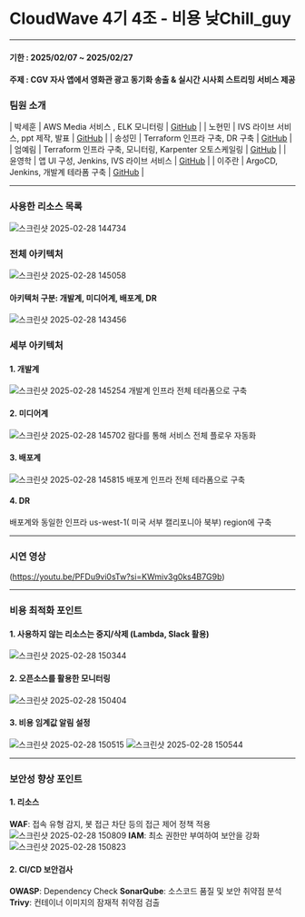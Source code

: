 # CloudWave 4기 4조 - 비용 낮Chill_guy
---
#### 기한 : 2025/02/07 ~ 2025/02/27
#### 주제 : CGV 자사 앱에서 영화관 광고 동기화 송출 & 실시간 시사회 스트리밍 서비스 제공

### 팀원 소개
| 박세훈 | AWS Media 서비스 , ELK 모니터링 | [GitHub](https://github.com/silver00-psh) |
| 노현민 | IVS 라이브 서비스, ppt 제작, 발표 | [GitHub](https://github.com/lulu010223) |
| 송성민 | Terraform 인프라 구축, DR 구축 | [GitHub](https://github.com/happiness00000) |
| 엄예림 | Terraform 인프라 구축, 모니터링, Karpenter 오토스케일링 | [GitHub](https://github.com/EomYerim) |
| 윤영학 | 앱 UI 구성, Jenkins, IVS 라이브 서비스 | [GitHub](https://github.com/okhi3945) |
| 이주란 | ArgoCD, Jenkins, 개발계 테라폼 구축 | [GitHub](https://github.com/na2neo4) |


---
### 사용한 리소스 목록
![스크린샷 2025-02-28 144734](https://github.com/user-attachments/assets/23ec3f8a-c75a-4b73-be09-d749ff05bcc9)

### 전체 아키텍처
![스크린샷 2025-02-28 145058](https://github.com/user-attachments/assets/04c1d992-0d27-46dc-aa45-c48e92ccd537)

#### 아키텍처 구분: 개발계, 미디어계, 배포계, DR
![스크린샷 2025-02-28 143456](https://github.com/user-attachments/assets/3af48dc5-e27f-465f-bc05-f955297a56ec)

### 세부 아키텍처

#### 1. 개발계
![스크린샷 2025-02-28 145254](https://github.com/user-attachments/assets/1d439cfb-4b2d-486e-ac13-f46454df5140)
개발계 인프라 전체 테라폼으로 구축

#### 2. 미디어계
![스크린샷 2025-02-28 145702](https://github.com/user-attachments/assets/a021fab4-5434-401d-82a2-364040531adc)
람다를 통해 서비스 전체 플로우 자동화

#### 3. 배포계
![스크린샷 2025-02-28 145815](https://github.com/user-attachments/assets/d9601529-ba28-48ab-8d27-91de3a4245aa)
배포계 인프라 전체 테라폼으로 구축

#### 4. DR
배포계와 동일한 인프라 us-west-1(	미국 서부 캘리포니아 북부) region에 구축

---
### 시연 영상
(https://youtu.be/PFDu9vi0sTw?si=KWmiv3g0ks4B7G9b)

---
### 비용 최적화 포인트
#### 1. 사용하지 않는 리소스는 중지/삭제 (Lambda, Slack 활용)
![스크린샷 2025-02-28 150344](https://github.com/user-attachments/assets/0e464584-95a0-4f39-8fa6-6af44662b405)


#### 2. 오픈소스를 활용한 모니터링
![스크린샷 2025-02-28 150404](https://github.com/user-attachments/assets/a611792d-ed15-4d31-bacb-be27cca2bb9c)

#### 3. 비용 임계값 알림 설정
![스크린샷 2025-02-28 150515](https://github.com/user-attachments/assets/a987a17d-51c3-4e49-b99e-e7ab0788d896)
![스크린샷 2025-02-28 150544](https://github.com/user-attachments/assets/6426e64b-563c-4706-8ee6-04b771e097ea)

---
### 보안성 향상 포인트
#### 1. 리소스
**WAF**: 접속 유형 감지, 봇 접근 차단 등의 접근 제어 정책 적용
![스크린샷 2025-02-28 150809](https://github.com/user-attachments/assets/7893f779-e3ca-4ec2-988d-2d49dedf305a)
**IAM**: 최소 권한만 부여하여 보안을 강화
![스크린샷 2025-02-28 150823](https://github.com/user-attachments/assets/9b686bcb-76b8-4754-83c0-900433361ddc)

#### 2. CI/CD 보안검사
**OWASP**: Dependency Check
**SonarQube**: 소스코드 품질 및 보안 취약점 분석
**Trivy**: 컨테이너 이미지의 잠재적 취약점 검출










